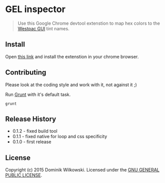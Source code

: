 GEL inspector
=============

> Use this Google Chrome devtool extenstion to map hex colors to the [Westpac GUI](http://info.westpac.com.au/cx/GEL/) tint names.


## Install
Open [this link](https://chrome.google.com/webstore/detail/gel-inspector/bgdeppahhmkdablnokohmilpaikhiffn) and install the extenstion in your chrome browser.


## Contributing
Please look at the coding style and work with it, not against it ;)

Run [Grunt](http://gruntjs.com/) with it's default task.

```shell
grunt
```


## Release History
* 0.1.2 - fixed build tool
* 0.1.1 - fixed native for loop and css specificity
* 0.1.0 - first release


## License
Copyright (c) 2015 Dominik Wilkowski. Licensed under the [GNU GENERAL PUBLIC LICENSE](https://github.com/dominikwilkowski/GEL-inspector/blob/master/LICENSE).